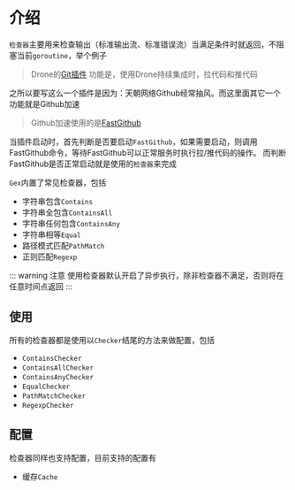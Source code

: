 # 介绍

`检查器`主要用来检查输出（标准输出流、标准错误流）当满足条件时就返回，不阻塞当前`goroutine`，举个例子

> Drone的[Git插件](https://github.com/dronestock/git)
> 功能是，使用Drone持续集成时，拉代码和推代码

之所以要写这么一个插件是因为：天朝网络Github经常抽风。而这里面其它一个功能就是Github加速
> Github加速使用的是[FastGithub](https://github.com/dotnetcore/FastGithub)

当插件启动时，首先判断是否要启动`FastGithub`，如果需要启动，则调用FastGithub命令，等待FastGithub可以正常服务时执行拉/推代码的操作。 而判断FastGithub是否正常启动就是使用的`检查器`来完成

`Gex`内置了常见检查器，包括

- 字符串包含`Contains`
- 字符串全包含`ContainsAll`
- 字符串任何包含`ContainsAny`
- 字符串相等`Equal`
- 路径模式匹配`PathMatch`
- 正则匹配`Regexp`

::: warning 注意 使用检查器默认开启了异步执行，除非检查器不满足，否则将在任意时间点返回
:::

## 使用

所有的检查器都是使用以`Checker`结尾的方法来做配置，包括

- `ContainsChecker`
- `ContainsAllChecker`
- `ContainsAnyChecker`
- `EqualChecker`
- `PathMatchChecker`
- `RegexpChecker`

## 配置

检查器同样也支持配置，目前支持的配置有

- 缓存`Cache`

